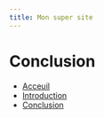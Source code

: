 ```yaml
---
title: Mon super site
---
```

# Conclusion
- [Acceuil](index.md)
- [Introduction](intro.md)
- [Conclusion](conclu.md)

